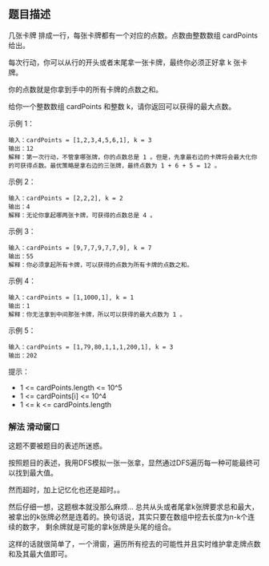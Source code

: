 ## 题目描述
几张卡牌 排成一行，每张卡牌都有一个对应的点数。点数由整数数组 cardPoints 给出。

每次行动，你可以从行的开头或者末尾拿一张卡牌，最终你必须正好拿 k 张卡牌。

你的点数就是你拿到手中的所有卡牌的点数之和。

给你一个整数数组 cardPoints 和整数 k，请你返回可以获得的最大点数。

示例 1：
```
输入：cardPoints = [1,2,3,4,5,6,1], k = 3
输出：12
解释：第一次行动，不管拿哪张牌，你的点数总是 1 。但是，先拿最右边的卡牌将会最大化你的可获得点数。最优策略是拿右边的三张牌，最终点数为 1 + 6 + 5 = 12 。
```
示例 2：
```
输入：cardPoints = [2,2,2], k = 2
输出：4
解释：无论你拿起哪两张卡牌，可获得的点数总是 4 。
```
示例 3：
```
输入：cardPoints = [9,7,7,9,7,7,9], k = 7
输出：55
解释：你必须拿起所有卡牌，可以获得的点数为所有卡牌的点数之和。
```
示例 4：
```
输入：cardPoints = [1,1000,1], k = 1
输出：1
解释：你无法拿到中间那张卡牌，所以可以获得的最大点数为 1 。 
```
示例 5：
```
输入：cardPoints = [1,79,80,1,1,1,200,1], k = 3
输出：202
```

提示：
- 1 <= cardPoints.length <= 10^5
- 1 <= cardPoints[i] <= 10^4
- 1 <= k <= cardPoints.length

### 解法 滑动窗口
这题不要被题目的表述所迷惑。

按照题目的表述，我用DFS模拟一张一张拿，显然通过DFS遍历每一种可能最终可以找到最大值。

然而超时，加上记忆化也还是超时。。

然后仔细一想，这题根本就没那么麻烦…
总共从头或者尾拿k张牌要求总和最大，被拿出的k张牌必然是连着的。换句话说，其实只要在数组中挖去长度为n-k个连续的数字，
剩余牌就是可能的拿k张牌是头尾的组合。

这样的话就很简单了，一个滑窗，遍历所有挖去的可能性并且实时维护拿走牌点数和及其最大值即可。
